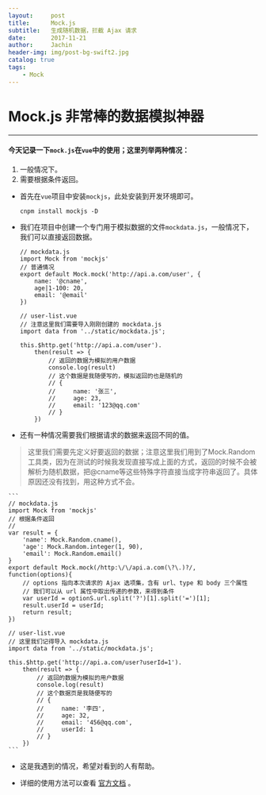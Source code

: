 ```yaml
---
layout:     post
title:      Mock.js
subtitle:   生成随机数据，拦截 Ajax 请求
date:       2017-11-21
author:     Jachin
header-img: img/post-bg-swift2.jpg
catalog: true
tags:
    - Mock
---
```


# Mock.js 非常棒的数据模拟神器
--------------------------------------------

#### 今天记录一下`mock.js`在`vue`中的使用；这里列举两种情况：
>
1. 一般情况下。
2. 需要根据条件返回。
>
- 首先在`vue`项目中安装`mockjs`，此处安装到开发环境即可。

    ```
    cnpm install mockjs -D
    ```
>
- 我们在项目中创建一个专门用于模拟数据的文件`mockdata.js`，一般情况下，我们可以直接返回数据。

    ```
    // mockdata.js
    import Mock from 'mockjs'
    // 普通情况
    export default Mock.mock('http://api.a.com/user', {
        name: '@cname',
        age|1-100: 20,
        email: '@email'
    })
    
    // user-list.vue
    // 注意这里我们需要导入刚刚创建的 mockdata.js
    import data from '../static/mockdata.js';
    
    this.$http.get('http://api.a.com/user').
        then(result => {
            // 返回的数据为模拟的用户数据
            console.log(result)
            // 这个数据是我随便写的，模拟返回的也是随机的
            // {
            //     name: '张三',
            //     age: 23,
            //     email: '123@qq.com'
            // }
        })
    ```
>
- 还有一种情况需要我们根据请求的数据来返回不同的值。

> 这里我们需要先定义好要返回的数据；注意这里我们用到了Mock.Random工具类，因为在测试的时候我发现直接写成上面的方式，返回的时候不会被解析为随机数据，把@cname等这些特殊字符直接当成字符串返回了。具体原因还没有找到，用这种方式不会。

    ```
    // mockdata.js
    import Mock from 'mockjs'
    // 根据条件返回
    // 
    var result = {
        'name': Mock.Random.cname(),
        'age': Mock.Random.integer(1, 90),
        'email': Mock.Random.email()
    }
    export default Mock.mock(/http:\/\/api.a.com(\?\.)?/, function(options){
        // options 指向本次请求的 Ajax 选项集，含有 url、type 和 body 三个属性
        // 我们可以从 url 属性中取出传递的参数，来得到条件
        var userId = optionS.url.split('?')[1].split('=')[1];
        result.userId = userId;
        return result;
    })
    
    // user-list.vue
    // 这里我们记得导入 mockdata.js
    import data from '../static/mockdata.js';
    
    this.$http.get('http://api.a.com/user?userId=1').
        then(result => {
            // 返回的数据为模拟的用户数据
            console.log(result)
            // 这个数据页是我随便写的
            // {
            //     name: '李四',
            //     age: 32,
            //     email: '456@qq.com',
            //     userId: 1
            // }
        })
    ```
>
- 这是我遇到的情况，希望对看到的人有帮助。
>
- 详细的使用方法可以查看 [官方文档](https://github.com/nuysoft/Mock/wiki) 。
>



